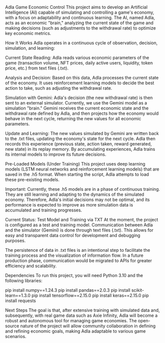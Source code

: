 Adla Game Economic Control
This project aims to develop an Artificial Intelligence (AI) capable of simulating and controlling a game's economy, with a focus on adaptability and continuous learning. The AI, named Adla, acts as an economic "brain," analyzing the current state of the game and making decisions (such as adjustments to the withdrawal rate) to optimize key economic metrics.

How It Works
Adla operates in a continuous cycle of observation, decision, simulation, and learning:

Current State Reading: Adla reads various economic parameters of the game (transaction volume, NFT prices, daily active users, liquidity, token price, etc.) from text files (.txt).

Analysis and Decision: Based on this data, Adla processes the current state of the economy. It uses reinforcement learning models to decide the best action to take, such as adjusting the withdrawal rate.

Simulation with Gemini: Adla's decision (the new withdrawal rate) is then sent to an external simulator. Currently, we use the Gemini model as a simulation "brain." Gemini receives the current economic state and the withdrawal rate defined by Adla, and then projects how the economy would behave in the next cycle, returning the new values for all economic parameters.

Update and Learning: The new values simulated by Gemini are written back to the .txt files, updating the economy's state for the next cycle. Adla then records this experience (previous state, action taken, reward generated, new state) in its replay memory. By accumulating experiences, Adla trains its internal models to improve its future decisions.

Pre-Loaded Models (Under Training)
This project uses deep learning models (LSTM neural networks and reinforcement learning models) that are saved in the .h5 format. When starting the script, Adla attempts to load these pre-existing models.

Important: Currently, these .h5 models are in a phase of continuous training. They are still learning and adapting to the dynamics of the simulated economy. Therefore, Adla's initial decisions may not be optimal, and its performance is expected to improve as more simulation data is accumulated and training progresses.

Current Status: Test Model and Training via TXT
At the moment, the project is configured as a test and training model. Communication between Adla and the simulator (Gemini) is done through text files (.txt). This allows for easy and transparent data control for development and debugging purposes.

The persistence of data in .txt files is an intentional step to facilitate the training process and the visualization of information flow. In a future production phase, communication would be migrated to APIs for greater efficiency and scalability.

Dependencies
To run this project, you will need Python 3.10 and the following libraries:

pip install numpy==1.24.3
pip install pandas==2.0.3
pip install scikit-learn==1.3.0
pip install tensorflow==2.15.0
pip install keras==2.15.0
pip install requests 


Next Steps
The goal is that, after extensive training with simulated data and, subsequently, with real game data such as Axie Infinity, Adla will become a robust and autonomous tool for managing game economies. The open-source nature of the project will allow community collaboration in defining and refining economic goals, making Adla adaptable to various game scenarios.

